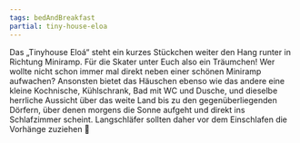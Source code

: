 ```yaml
---
tags: bedAndBreakfast
partial: tiny-house-eloa
---
```


Das „Tinyhouse Eloá“ steht ein kurzes Stückchen weiter den Hang runter in Richtung Miniramp. Für die Skater unter Euch also ein Träumchen! Wer wollte nicht schon immer mal direkt neben einer schönen Miniramp aufwachen? Ansonsten bietet das Häuschen ebenso wie das andere eine kleine Kochnische, Kühlschrank, Bad mit WC und Dusche, und dieselbe herrliche Aussicht über das weite Land bis zu den gegenüberliegenden Dörfern, über denen morgens die Sonne aufgeht und direkt ins Schlafzimmer scheint. Langschläfer sollten daher vor dem Einschlafen die Vorhänge zuziehen 🙂
